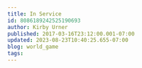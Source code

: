 ```yaml
---
title: In Service
id: 8086189242525190693
author: Kirby Urner
published: 2017-03-16T23:12:00.001-07:00
updated: 2023-08-23T10:40:25.655-07:00
blog: world_game
tags: 
---
```



